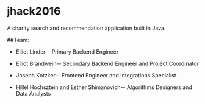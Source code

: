 # jhack2016

A charity search and recommendation application built in Java. 


##Team: 


* Elliot Linder-- Primary Backend Engineer 


* Elliot Brandwein-- Secondary Backend Engineer and Project Coordinator 


* Joseph Kotzker-- Frontend Engineer and Integrations Specialist 


* Hillel Hochsztein and Esther Shimanovich-- Algorithms Designers and Data Analysts